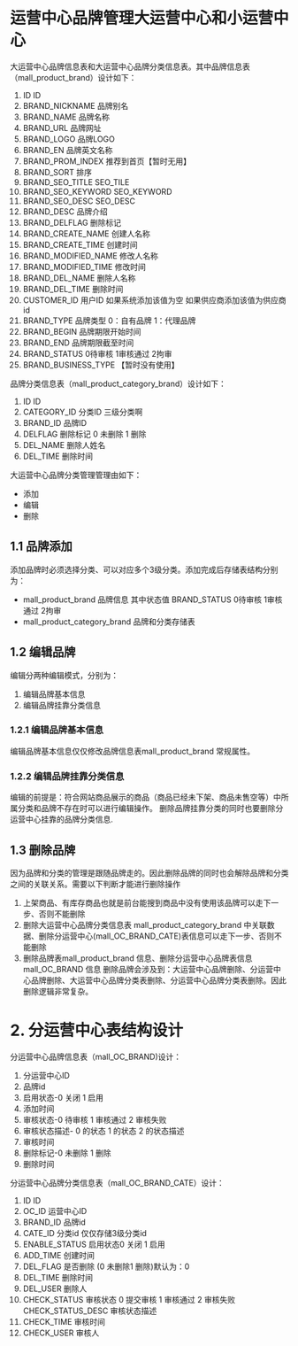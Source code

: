 # 运营中心品牌管理大运营中心和小运营中心
大运营中心品牌信息表和大运营中心品牌分类信息表。其中品牌信息表（mall_product_brand）设计如下：

1.	ID	ID
2.	BRAND_NICKNAME	品牌别名
3.	BRAND_NAME	品牌名称
4.	BRAND_URL	品牌网址
5.	BRAND_LOGO	品牌LOGO
6.	BRAND_EN	品牌英文名称
7.	BRAND_PROM_INDEX	推荐到首页【暂时无用】
8.	BRAND_SORT	排序
9.	BRAND_SEO_TITLE	SEO_TILE
10.	BRAND_SEO_KEYWORD	SEO_KEYWORD
11.	BRAND_SEO_DESC	SEO_DESC
12.	BRAND_DESC	品牌介绍
13.	BRAND_DELFLAG	删除标记
14.	BRAND_CREATE_NAME	创建人名称
15.	BRAND_CREATE_TIME	创建时间
16.	BRAND_MODIFIED_NAME	修改人名称
17.	BRAND_MODIFIED_TIME	修改时间
18.	BRAND_DEL_NAME	删除人名称
19.	BRAND_DEL_TIME	删除时间
20.	CUSTOMER_ID	用户ID 如果系统添加该值为空 如果供应商添加该值为供应商id
21.	BRAND_TYPE	品牌类型 0：自有品牌 1：代理品牌
22.	BRAND_BEGIN	品牌期限开始时间
23.	BRAND_END	品牌期限截至时间
24.	BRAND_STATUS	0待审核 1审核通过 2拘审 
25.	BRAND_BUSINESS_TYPE	【暂时没有使用】

品牌分类信息表（mall_product_category_brand）设计如下：

1.	ID	ID
2.	CATEGORY_ID	 分类ID 三级分类啊
3.	BRAND_ID	品牌ID
4.	DELFLAG	删除标记 0 未删除 1 删除
5.	DEL_NAME	删除人姓名
6.	DEL_TIME	删除时间

大运营中心品牌分类管理管理由如下：

- 添加
- 编辑
- 删除
## 1.1 品牌添加
添加品牌时必须选择分类、可以对应多个3级分类。添加完成后存储表结构分别为：

- mall_product_brand 品牌信息 其中状态值 BRAND_STATUS	0待审核 1审核通过 2拘审 
- mall_product_category_brand 品牌和分类存储表


## 1.2 编辑品牌
编辑分两种编辑模式，分别为：

1. 编辑品牌基本信息
2. 编辑品牌挂靠分类信息


### 1.2.1  编辑品牌基本信息
编辑品牌基本信息仅仅修改品牌信息表mall_product_brand 常规属性。


### 1.2.2 编辑品牌挂靠分类信息
编辑的前提是：符合网站商品展示的商品（商品已经未下架、商品未售空等）中所属分类和品牌不存在时可以进行编辑操作。
删除品牌挂靠分类的同时也要删除分运营中心挂靠的品牌分类信息.


## 1.3 删除品牌
因为品牌和分类的管理是跟随品牌走的。因此删除品牌的同时也会解除品牌和分类之间的关联关系。需要以下判断才能进行删除操作

1.  上架商品、有库存商品也就是前台能搜到商品中没有使用该品牌可以走下一步、否则不能删除
2.  删除大运营中心品牌分类信息表 mall_product_category_brand 中关联数据、删除分运营中心(mall_OC_BRAND_CATE)表信息可以走下一步、否则不能删除
3.  删除品牌表mall_product_brand 信息、删除分运营中心品牌表信息 mall_OC_BRAND 信息
删除品牌会涉及到：大运营中心品牌删除、分运营中心品牌删除、大运营中心品牌分类表删除、分运营中心品牌分类表删除。因此删除逻辑非常复杂。




# 2. 分运营中心表结构设计
分运营中心品牌信息表（mall_OC_BRAND)设计：

1. 分运营中心ID
2. 品牌id
3.  启用状态-0 关闭  1 启用
4.  添加时间
5. 审核状态-0 待审核 1 审核通过  2 审核失败
6. 审核状态描述- 0 的状态  1 的状态 2 的状态描述
7. 审核时间
8.  删除标记-0 未删除  1  删除
9.  删除时间


分运营中心品牌分类信息表（mall_OC_BRAND_CATE）设计：

1.	ID	ID
2.	OC_ID	运营中心ID
3.	BRAND_ID	品牌id
4.	CATE_ID	分类id 仅仅存储3级分类id
3.	ENABLE_STATUS	启用状态0 关闭  1 启用
4.	ADD_TIME	创建时间
5.	DEL_FLAG	是否删除 (0 未删除1 删除)默认为：0
6.	DEL_TIME	删除时间
7.	DEL_USER	删除人
8.	CHECK_STATUS	审核状态 0 提交审核 1 审核通过  2 审核失败	CHECK_STATUS_DESC	审核状态描述
9.	CHECK_TIME	审核时间
10.	CHECK_USER	审核人
